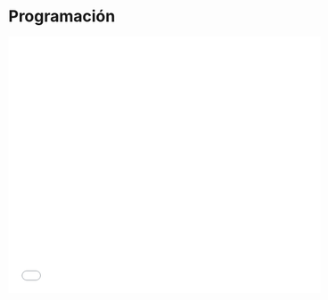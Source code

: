 
# Programación

<iframe width="560" height="461" src="//www.youtube.com/embed/XQTTaFU4B9Q" frameborder="0"></iframe>

